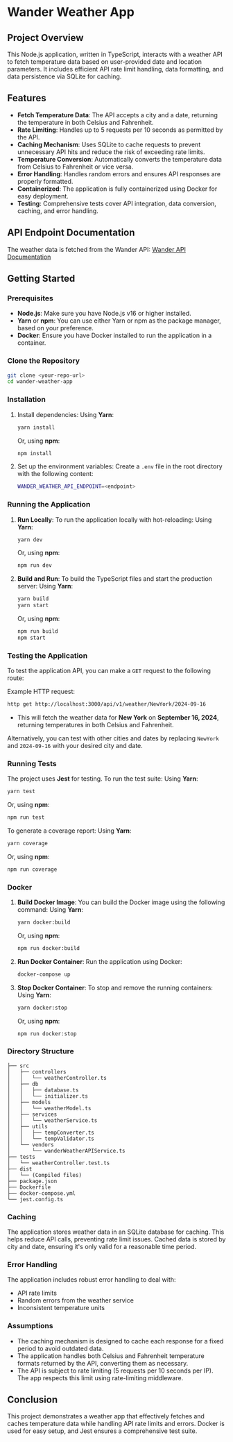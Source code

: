 # Wander Weather App

## Project Overview

This Node.js application, written in TypeScript, interacts with a weather API to fetch temperature data based on user-provided date and location parameters. It includes efficient API rate limit handling, data formatting, and data persistence via SQLite for caching.

## Features
- **Fetch Temperature Data**: The API accepts a city and a date, returning the temperature in both Celsius and Fahrenheit.
- **Rate Limiting**: Handles up to 5 requests per 10 seconds as permitted by the API.
- **Caching Mechanism**: Uses SQLite to cache requests to prevent unnecessary API hits and reduce the risk of exceeding rate limits.
- **Temperature Conversion**: Automatically converts the temperature data from Celsius to Fahrenheit or vice versa.
- **Error Handling**: Handles random errors and ensures API responses are properly formatted.
- **Containerized**: The application is fully containerized using Docker for easy deployment.
- **Testing**: Comprehensive tests cover API integration, data conversion, caching, and error handling.

## API Endpoint Documentation
The weather data is fetched from the Wander API:
[Wander API Documentation](https://staging.v4.api.wander.com/documentation/hiring-test/weather)

## Getting Started

### Prerequisites
- **Node.js**: Make sure you have Node.js v16 or higher installed.
- **Yarn** or **npm**: You can use either Yarn or npm as the package manager, based on your preference.
- **Docker**: Ensure you have Docker installed to run the application in a container.

### Clone the Repository
```bash
git clone <your-repo-url>
cd wander-weather-app
```

### Installation

1. Install dependencies:
   Using **Yarn**:
   ```bash
   yarn install
   ```
   Or, using **npm**:
   ```bash
   npm install
   ```

2. Set up the environment variables:
   Create a `.env` file in the root directory with the following content:
   ```bash
   WANDER_WEATHER_API_ENDPOINT=<endpoint>
   ```

### Running the Application

1. **Run Locally**:
   To run the application locally with hot-reloading:
   Using **Yarn**:
   ```bash
   yarn dev
   ```
   Or, using **npm**:
   ```bash
   npm run dev
   ```

2. **Build and Run**:
   To build the TypeScript files and start the production server:
   Using **Yarn**:
   ```bash
   yarn build
   yarn start
   ```
   Or, using **npm**:
   ```bash
   npm run build
   npm start
   ```

### Testing the Application

To test the application API, you can make a `GET` request to the following route:

Example HTTP request:
```bash
http get http://localhost:3000/api/v1/weather/NewYork/2024-09-16
```

- This will fetch the weather data for **New York** on **September 16, 2024**, returning temperatures in both Celsius and Fahrenheit.

Alternatively, you can test with other cities and dates by replacing `NewYork` and `2024-09-16` with your desired city and date.

### Running Tests

The project uses **Jest** for testing. To run the test suite:
Using **Yarn**:
```bash
yarn test
```
Or, using **npm**:
```bash
npm run test
```

To generate a coverage report:
Using **Yarn**:
```bash
yarn coverage
```
Or, using **npm**:
```bash
npm run coverage
```

### Docker

1. **Build Docker Image**:
   You can build the Docker image using the following command:
   Using **Yarn**:
   ```bash
   yarn docker:build
   ```
   Or, using **npm**:
   ```bash
   npm run docker:build
   ```

2. **Run Docker Container**:
   Run the application using Docker:
   ```bash
   docker-compose up
   ```

3. **Stop Docker Container**:
   To stop and remove the running containers:
   Using **Yarn**:
   ```bash
   yarn docker:stop
   ```
   Or, using **npm**:
   ```bash
   npm run docker:stop
   ```

### Directory Structure
```text
├── src
│   ├── controllers
│   │   └── weatherController.ts
│   ├── db
│   │   ├── database.ts
│   │   └── initializer.ts
│   ├── models
│   │   └── weatherModel.ts
│   ├── services
│   │   └── weatherService.ts
│   ├── utils
│   │   ├── tempConverter.ts
│   │   └── tempValidator.ts
│   └── vendors
│       └── wanderWeatherAPIService.ts
├── tests
│   └── weatherController.test.ts
├── dist
│   └── (Compiled files)
├── package.json
├── Dockerfile
├── docker-compose.yml
└── jest.config.ts
```

### Caching
The application stores weather data in an SQLite database for caching. This helps reduce API calls, preventing rate limit issues. Cached data is stored by city and date, ensuring it's only valid for a reasonable time period.

### Error Handling
The application includes robust error handling to deal with:
- API rate limits
- Random errors from the weather service
- Inconsistent temperature units

### Assumptions
- The caching mechanism is designed to cache each response for a fixed period to avoid outdated data.
- The application handles both Celsius and Fahrenheit temperature formats returned by the API, converting them as necessary.
- The API is subject to rate limiting (5 requests per 10 seconds per IP). The app respects this limit using rate-limiting middleware.

## Conclusion

This project demonstrates a weather app that effectively fetches and caches temperature data while handling API rate limits and errors. Docker is used for easy setup, and Jest ensures a comprehensive test suite.
